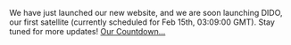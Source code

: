 We have just launched our new website, and we are soon launching DIDO, our first satellite (currently scheduled for Feb 15th, 03:09:00 GMT).
Stay tuned for more updates!
[Our Countdown...](/#dashboard)
